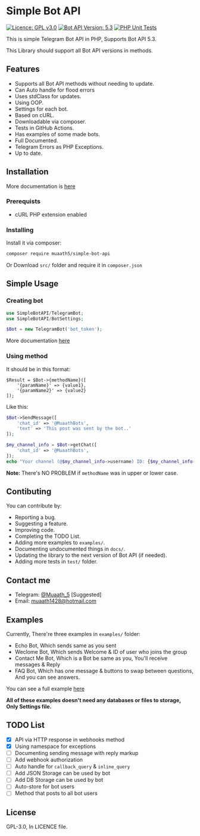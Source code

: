 # Simple Bot API
[![Licence: GPL v3.0](https://img.shields.io/badge/Licence-GPL%20v3.0-green)](LICENCE)
[![Bot API Version: 5.3](https://img.shields.io/badge/Bot%20API%20Version-5.3-dodgerblue)](https://core.telegram.org/bots/api#april-26-2021)
[![PHP Unit Tests](https://github.com/Muaath5/SimpleBotAPI/actions/workflows/php.yml/badge.svg)](https://github.com/Muaath5/SimpleBotAPI/actions/workflows/php.yml)


This is simple Telegram Bot API in PHP, Supports Bot API 5.3.

This Library should support all Bot API versions in methods.

## Features
- Supports all Bot API methods without needing to update.
- Can Auto handle for flood errors
- Uses stdClass for updates.
- Using OOP.
- Settings for each bot.
- Based on cURL.
- Downloadable via composer.
- Tests in GitHub Actions.
- Has examples of some made bots.
- Full Documented.
- Telegram Errors as PHP Exceptions.
- Up to date.

## Installation

More documentation is [here](https://muaath5.github.io/SimpleBotAPI/Installation)

### Prerequists
- cURL PHP extension enabled

### Installing
Install it via composer:
```sh
composer require muaath5/simple-bot-api
```
Or Download `src/` folder and require it in `composer.json`

## Simple Usage
### Creating bot
```php
use SimpleBotAPI/TelegramBot;
use SimpleBotAPI/BotSettings;

$Bot = new TelegramBot('bot_token');
```
More documentation [here](https://muaath5.github.io/SimpleBotAPI/CreatingBot)

### Using method
It should be in this format:
```
$Result = $Bot->{methodName}([
    '{paramName}' => {value1},
    '{paramName2}' => {value2}
]);
```

Like this:
```php
$Bot->SendMessage([
    'chat_id' => '@MuaathBots',
    'text' => 'This post was sent by the bot..'
]);

$my_channel_info = $Bot->getChat([
    'chat_id' => '@MuaathBots',
]);
echo "Your channel (@$my_channel_info->username) ID: {$my_channel_info->id}";
```

**Note:** There's NO PROBLEM if `methodName` was in upper or lower case.

## Contibuting
You can contribute by:
- Reporting a bug.
- Suggesting a feature.
- Improving code.
- Completing the TODO List.
- Adding more examples to `examples/`.
- Documenting undocumented things in `docs/`.
- Updating the library to the next version of Bot API (if needed).
- Adding more tests in `test/` folder.

## Contact me
- Telegram: [@Muaath_5](https://t.me/Muaath_5) [Suggested]
- Email: muaath1428@hotmail.com

## Examples
Currently, There're three examples in `examples/` folder:
- Echo Bot, Which sends same as you sent
- Weclome Bot, Which sends Welcome & ID of user who joins the group
- Contact Me Bot, Which is a Bot be same as you, You'll receive messages & Reply
- FAQ Bot, Which has one message & buttons to swap between questions, And you can see answers.

You can see a full example [here](https://muaath5.github.io/SimpleBotAPI/FullExample)

**All of these examples doesn't need any databases or files to storage, Only Settings file.**

## TODO List
- [x] API via HTTP response in webhooks method
- [x] Using namespace for exceptions
- [ ] Documenting sending message with reply markup
- [ ] Add webhook authorization
- [ ] Auto handle for `callback_query` & `inline_query`
- [ ] Add JSON Storage can be used by bot
- [ ] Add DB Storage can be used by bot
- [ ] Auto-store for bot users
- [ ] Method that posts to all bot users

## License
GPL-3.0, In LICENCE file.